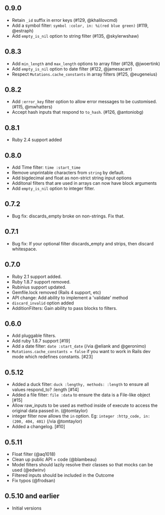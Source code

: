 0.9.0
-----------
 - Retain `_id` suffix in error keys (#129, @khalilovcmd)
 - Add a symbol filter: `symbol :color, in: %i(red blue green)` (#119, @estraph)
 - Add `empty_is_nil` option to string filter (#135, @skylerwshaw)

0.8.3
-----------
 - Add `min_length` and `max_length` options to array filter (#128, @jwoertink)
 - Add `empty_is_nil` option to date filter (#122, @jamesacarr)
 - Respect `Mutations.cache_constants` in array filters (#125, @eugeneius)

0.8.2
-----------
 - Add `:error_key` filter option to allow error messages to be customised. (#115, @mwhatters)
 - Accept hash inputs that respond to `to_hash`. (#126, @antoniobg)

0.8.1
-----------
 - Ruby 2.4 support added

0.8.0
-----------
 - Add Time filter: ```time :start_time```
 - Remove unprintable characters from `string` by default.
 - Add bigdecimal and float as non-strict string input options
 - Additonal filters that are used in arrays can now have block arguments
 - Add `empty_is_nil` option to integer filter.

0.7.2
-----------

- Bug fix: discards_empty broke on non-strings. Fix that.

0.7.1
-----------

- Bug fix: If your optional filter discards_empty and strips, then discard whitespace.

0.7.0
-----------

- Ruby 2.1 support added.
- Ruby 1.8.7 support removed.
- Rubinius support updated.
- Gemfile.lock removed (Rails 4 support, etc)
- API change: Add ability to implement a 'validate' method
- ```discard_invalid``` option added
- AdditionFilters: Gain ability to pass blocks to filters.

0.6.0
-----------

- Add pluggable filters.
- Add ruby 1.8.7 support [#19]
- Add a date filter: ```date :start_date``` (/via @eliank and @geronimo)
- ```Mutations.cache_constants = false``` if you want to work in Rails dev mode which redefines constants. [#23]

0.5.12
-----------

- Added a duck filter: ```duck :lengthy, methods: :length``` to ensure all values respond_to? :length [#14]
- Added a file filter: ```file :data``` to ensure the data is a File-like object [#15]
- Allow raw_inputs to be used as method inside of execute to access the original data passed in. (@tomtaylor)
- integer filter now allows the ```in``` option. Eg: ```integer :http_code, in: (200, 404, 401)```   (/via @tomtaylor)
- Added a changelog. [#10]

0.5.11
-----------

- Float filter (@aq1018)
- Clean up public API + code (@blambeau)
- Model filters should lazily resolve their classes so that mocks can be used (@edwinv)
- Filtered inputs should be included in the Outcome
- Fix typos (@frodsan)

0.5.10 and earlier
-----------

- Initial versions
